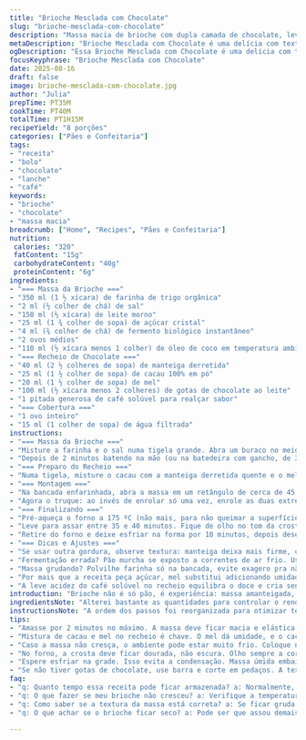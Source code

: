 ```yaml
---
title: "Brioche Mesclada com Chocolate"
slug: "brioche-mesclada-com-chocolate"
description: "Massa macia de brioche com dupla camada de chocolate, levemente modificado para uma textura mais aerada e sabor surpreendente do toque de café solúvel. Adequado para quem gosta de recheio cremoso, com cobertura crocante e aroma envolvente. Com opções para substituir manteiga por óleo de coco e açúcar por mel, melhorando sabor e textura. Considerações sobre o tempo de fermentação conforme clima e dicas para evitar que a massa grude no recipiente e método para controlar o forno são essenciais. Resultado: brioche dourada, leve, recheada, crocante pela crosta, com pedaços de chocolate que derretem lentamente."
metaDescription: "Brioche Mesclada com Chocolate é uma delícia com textura leve e recheio surpreendente de chocolate e café que encanta em qualquer hora."
ogDescription: "Essa Brioche Mesclada com Chocolate é uma delícia com textura macia e recheio de chocolate que faz sucesso em qualquer ocasião."
focusKeyphrase: "Brioche Mesclada com Chocolate"
date: 2025-08-16
draft: false
image: brioche-mesclada-com-chocolate.jpg
author: "Julia"
prepTime: PT35M
cookTime: PT40M
totalTime: PT1H15M
recipeYield: "8 porções"
categories: ["Pães e Confeitaria"]
tags:
- "receita"
- "bolo"
- "chocolate"
- "lanche"
- "café"
keywords:
- "brioche"
- "chocolate"
- "massa macia"
breadcrumb: ["Home", "Recipes", "Pães e Confeitaria"]
nutrition: 
 calories: "320"
 fatContent: "15g"
 carbohydrateContent: "40g"
 proteinContent: "6g"
ingredients:
- "=== Massa da Brioche ==="
- "350 ml (1 ½ xícara) de farinha de trigo orgânica"
- "2 ml (½ colher de chá) de sal"
- "150 ml (⅔ xícara) de leite morno"
- "25 ml (1 ¾ colher de sopa) de açúcar cristal"
- "4 ml (¾ colher de chá) de fermento biológico instantâneo"
- "2 ovos médios"
- "110 ml (½ xícara menos 1 colher) de óleo de coco em temperatura ambiente"
- "=== Recheio de Chocolate ==="
- "40 ml (2 ½ colheres de sopa) de manteiga derretida"
- "25 ml (1 ½ colher de sopa) de cacau 100% em pó"
- "20 ml (1 ½ colher de sopa) de mel"
- "100 ml (½ xícara menos 2 colheres) de gotas de chocolate ao leite"
- "1 pitada generosa de café solúvel para realçar sabor"
- "=== Cobertura ==="
- "1 ovo inteiro"
- "15 ml (1 colher de sopa) de água filtrada"
instructions:
- "=== Massa da Brioche ==="
- "Misture a farinha e o sal numa tigela grande. Abra um buraco no meio. Jogue o leite morno, depois o açúcar e o fermento. Misture só pra unir, não esqueça que fermento não gosta de contato direto com sal no começo. Quebre os ovos nesse buraco. Comece a amassar devagar, só pra formar a massa. Na minha experiência, usar oleo de coco deixa a massa menos grudenta e com um aroma mais complexo, mas manteiga funciona também, só que pode endurecer o processo ao esfriar."
- "Depois de 2 minutos batendo na mão (ou na batedeira com gancho, de 3 a 4 minutos), a massa vai estar pegajosa mas não desmanchando; se precisar, adicione farinha aos poucos, mas no máximo uma colher por vez. Cubra com pano úmido e deixe descansar em lugar quente (como dentro do forno desligado com luz acesa) por 50 a 60 minutos, até dobrar volume. Fermentar demais deixa azedo, menos deixa denso."
- "=== Preparo do Recheio ==="
- "Numa tigela, misture o cacau com a manteiga derretida quente e o mel. Acrescente o café solúvel com cuidado, mexa pra não formar caroços. Esse detalhe do café é meu segredo pra destacar o chocolate, não é amargo, é só pra profundidade do sabor. Reserve."
- "=== Montagem ==="
- "Na bancada enfarinhada, abra a massa em um retângulo de cerca de 45 x 25 cm. Espalhe o recheio uniformemente, deixe uns 2 cm das bordas livres. Coloque as gotas de chocolate por cima, distribua bem, nada concentrado só num canto."
- "Agora o truque: ao invés de enrolar só uma vez, enrole as duas extremidades para o centro, assim cria duas camadas de recheio que se misturam. Transfira com cuidado para uma forma de pão (unte com óleo de coco ou manteiga) de 23 x 11 cm. Cubra com filme plástico e deixe crescer por mais 25 minutos, a massa vai se expandir até ultrapassar a borda da forma uns 3 cm."
- "=== Finalizando ==="
- "Pré-aqueça o forno a 175 ºC (não mais, para não queimar a superfície). Misture o ovo com a água e pincele bem toda a superfície da massa, garante brilho e crocância na casca. Se não tiver pincel, papel toalha serve."
- "Leve para assar entre 35 e 40 minutos. Fique de olho no tom da crosta — ela deve ficar dourada, sem escurecer demais. Você verá o aroma tomando conta da cozinha, um cheiro forte de chocolate e pão recém-assado."
- "Retire do forno e deixe esfriar na forma por 10 minutos, depois desenforme sobre grade para evitar condensação e umidade embaixo."
- "=== Dicas e Ajustes ==="
- "Se usar outra gordura, observe textura: manteiga deixa mais firme, óleo mais macio. Na falta de gotas, use barra picada grossa de chocolate meio amargo. Caso seu forno seja forte, cubra com papel alumínio nos últimos 10 minutos para não queimar."
- "Fermentação errada? Pão murcha se exposto a correntes de ar frio. Use caixa térmica ou forno aceso só a luz para controlar."
- "Massa grudando? Polvilhe farinha só na bancada, evite exagero pra não endurecer depois."
- "Por mais que a receita peça açúcar, mel substitui adicionando umidade e sabor, não dobra o excesso."
- "A leve acidez do café solúvel no recheio equilibra o doce e cria sensação gourmet sem complicação."
introduction: "Brioche não é só pão, é experiência: massa amanteigada, macia, quase aveludada, com aroma doce e sereno na cozinha. Acrescente chocolate e vira outra história, quase uma sobremesa, mas que rende no café da manhã ou lanche da tarde. Aprendi que textura importa mais que tempo exato; massa mole, elástica, bola que quase gruda na mão é sinal verde. Cobertura brilhante é chave: garante crocância e visual que faz querer cortar só pelo ângulo da luz. Misturar ingredientes simples, controlar fermentação e usar temperatura correta são o segredo para sair do pão qualquer e entrar na casa do brioche digno de aplausos."
ingredientsNote: "Alterei bastante as quantidades para controlar o rendimento e deixar a textura mais leve e menos doce que padrão. Substituir manteiga por óleo de coco traz um aroma tropical sutil e ajuda o manuseio nos dias quentes. Fermento ajustado para crescimento uniforme: nem rápido demais, nem devagar. Mel no recheio é um toque pessoal que suaviza o amargor do cacau e faz contraste com o sal da massa. Café solúvel é opcional, mas vale a pena tentar para intensificar o sabor sem mudar a cor. Gotas de chocolate facilitam o derretido controlado, mas chocolate picado grosso é alternativa se não tiver à mão."
instructionsNote: "A ordem dos passos foi reorganizada para otimizar tempo e evitar que a massa perca calor e volume. Começo com a massa para já dar o tempo de fermentar enquanto faço a preparação do recheio e untar forma. Atenção à textura da massa: ela deve ser pegajosa, mas ao toque não grudar nas mãos. Onde na receita original usa mais farinha e manteiga, adaptei para óleo e menos farinha para massa menos pesada. Recheio farto, mas sem exageros para não vazar durante o crescimento no forno. O duplo enrolar é dica que evita recheio escorrendo e deixa visual marmorizado. Assar no centro do forno e com olho no dourado para evitar brioche seca ou queimada. Dorar com ovo com cuidado, senão mancha. Depois do forno, não enrolar massa para não perder textura. Esfriar na grade é crucial para longevidade da crosta crocante."
tips:
- "Amasse por 2 minutos no máximo. A massa deve ficar macia e elástica. Se grudando, polvilhe farinha, mas cuidado para não endurecer. O ideal é que ela seja pegajosa, isso ajuda no crescimento. Eu sempre uso óleo de coco. Aroma é um bônus aqui e a textura fica melhor."
- "Mistura de cacau e mel no recheio é chave. O mel dá umidade, e o cacau profundo ao chocolate. Adicionar café solúvel é opcional, mas traz uma nuance impressionante. Não é doce demais. Testei algumas vezes e esse equilíbrio é fundamental para um gosto gourmet."
- "Caso a massa não cresça, o ambiente pode estar muito frio. Coloque no forno desligado com apenas a luz acesa. Esse truque já me salvou várias vezes. Ajuda a ativar o fermento. Lembre-se, se passar do ponto, pode azedar."
- "No forno, a crosta deve ficar dourada, não escura. Olho sempre a cor da massa. O cheiro de chocolate invade a cozinha. Caso fique escura, cubra com papel alumínio nos últimos minutos. Prevenir é melhor que remediar."
- "Espere esfriar na grade. Isso evita a condensação. Massa úmida embaixo é indesejado. Aprendi da maneira mais difícil. Tempo de esfriar é crucial para manter a crocância na casca. A cobertura de ovo dá brilho e a crocância desejada."
- "Se não tiver gotas de chocolate, use barra e corte em pedaços. A textura é diferente, mas funciona. O importante é garantir um derretido igual. Trabalhar com chocolate não é só gosto, é técnica na cozinha."
faq:
- "q: Quanto tempo essa receita pode ficar armazenada? a: Normalmente, 2 a 3 dias. Mantenha em pote fechado. Se estiver quente, melhor na geladeira. Mas isso pode tirar a crocância."
- "q: O que fazer se meu brioche não cresceu? a: Verifique a temperatura da água. Se estava muito quente, pode matar o fermento. Use sempre o leite morno, não quente. Mistura deve evitar contato direto com sal."
- "q: Como saber se a textura da massa está correta? a: Se ficar gruda na mão, é normal. Mas deve soltar um pouco. Se gruda muito, polvilhe farinha aos poucos. Experiência ajuda nesse ponto."
- "q: O que achar se o brioche ficar seco? a: Pode ser que assou demais. Use forno controlado, sem altas temperaturas. Recheio úmido, sempre ajuda. E deixe esfriar direito. Além disso, não durma no ponto de assar."

---
```

